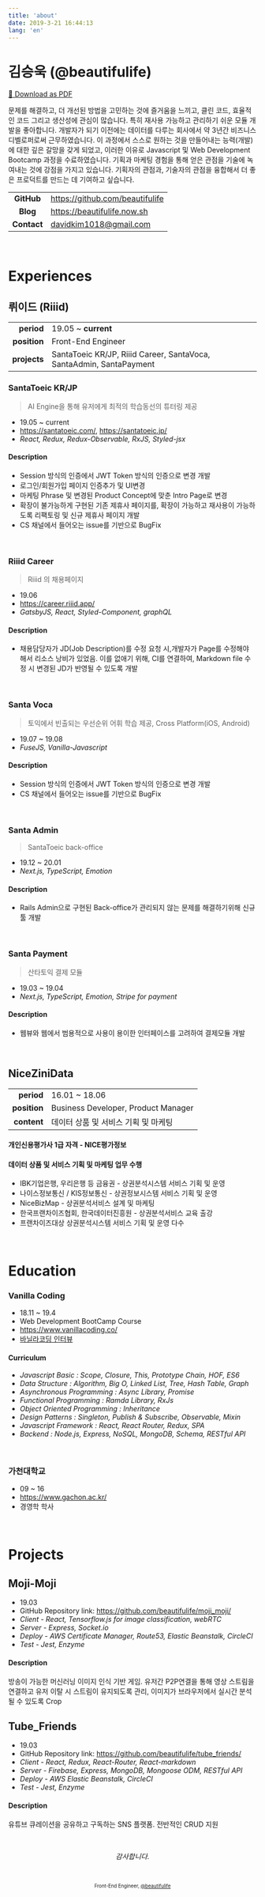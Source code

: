 ```yaml
---
title: 'about'
date: 2019-3-21 16:44:13
lang: 'en'
---
```


# 김승욱 (@beautifulife)

<a href="./resume-2020-03.pdf" target="_blank">📝 Download as PDF</a>

문제를 해결하고, 더 개선된 방법을 고민하는 것에 즐거움을 느끼고, 클린 코드, 효율적인 코드 그리고 생산성에 관심이 많습니다. 특히 재사용 가능하고 관리하기 쉬운 모듈 개발을 좋아합니다.
개발자가 되기 이전에는 데이터를 다루는 회사에서 약 3년간 비즈니스디벨로퍼로써 근무하였습니다. 이 과정에서 스스로 원하는 것을 만들어내는 능력(개발)에 대한 깊은 갈망을 갖게 되었고,
이러한 이유로 Javascript 및 Web Development Bootcamp 과정을 수료하였습니다. 기획과 마케팅 경험을 통해 얻은 관점을 기술에 녹여내는 것에 강점을 가지고 있습니다. 기획자의 관점과, 기술자의 관점을 융합해서 더 좋은 프로덕트를 만드는 데 기여하고 싶습니다.

|             |                                 |
| :---------: | ------------------------------- |
| **GitHub**  | https://github.com/beautifulife |
|  **Blog**   | https://beautifulife.now.sh     |
| **Contact** | davidkim1018@gmail.com          |

<br />

# Experiences

## 뤼이드 (Riiid)

|              |                                                                     |
| -----------: | ------------------------------------------------------------------- |
|   **period** | 19.05 ~ **current**                                                 |
| **position** | Front-End Engineer                                                  |
| **projects** | SantaToeic KR/JP, Riiid Career, SantaVoca, SantaAdmin, SantaPayment |

### SantaToeic KR/JP

> AI Engine을 통해 유저에게 최적의 학습동선의 튜터링 제공

- 19.05 ~ current
- https://santatoeic.com/, https://santatoeic.jp/
- _React, Redux, Redux-Observable, RxJS, Styled-jsx_

#### Description

- Session 방식의 인증에서 JWT Token 방식의 인증으로 변경 개발
- 로그인/회원가입 페이지 인증추가 및 UI변경
- 마케팅 Phrase 및 변경된 Product Concept에 맞춘 Intro Page로 변경
- 확장이 불가능하게 구현된 기존 제휴사 페이지를, 확장이 가능하고 재사용이 가능하도록 리팩토링 및 신규 제휴사 페이지 개발
- CS 채널에서 들어오는 issue를 기반으로 BugFix

<br />

### Riiid Career

> Riiid 의 채용페이지

- 19.06
- https://career.riiid.app/
- _GatsbyJS, React, Styled-Component, graphQL_

#### Description

- 채용담당자가 JD(Job Description)를 수정 요청 시,개발자가 Page를 수정해야 해서 리소스 낭비가 있었음. 이를 없애기 위해, CI를 연결하여, Markdown file 수정 시 변경된 JD가 반영될 수 있도록 개발

<br />

### Santa Voca

> 토익에서 빈출되는 우선순위 어휘 학습 제공, Cross Platform(iOS, Android)

- 19.07 ~ 19.08
- _FuseJS, Vanilla-Javascript_

#### Description

- Session 방식의 인증에서 JWT Token 방식의 인증으로 변경 개발
- CS 채널에서 들어오는 issue를 기반으로 BugFix

<br />

### Santa Admin

> SantaToeic back-office

- 19.12 ~ 20.01
- _Next.js, TypeScript, Emotion_

#### Description

- Rails Admin으로 구현된 Back-office가 관리되지 않는 문제를 해결하기위해 신규 툴 개발

<br />

### Santa Payment

> 산타토익 결제 모듈

- 19.03 ~ 19.04
- _Next.js, TypeScript, Emotion, Stripe for payment_

#### Description

- 웹뷰와 웹에서 범용적으로 사용이 용이한 인터페이스를 고려하여 결제모듈 개발

<br />

## NiceZiniData

|              |                                      |
| -----------: | ------------------------------------ |
|   **period** | 16.01 ~ 18.06                        |
| **position** | Business Developer, Product Manager  |
|  **content** | 데이터 상품 및 서비스 기획 및 마케팅 |

#### 개인신용평가사 1급 자격 - NICE평가정보

#### 데이터 상품 및 서비스 기획 및 마케팅 업무 수행

- IBK기업은행, 우리은행 등 금융권 - 상권분석시스템 서비스 기획 및 운영
- 나이스정보통신 / KIS정보통신 - 상권정보시스템 서비스 기획 및 운영
- NiceBizMap - 상권분석서비스 설계 및 마케팅
- 한국프랜차이즈협회, 한국데이터진흥원 - 상권분석서비스 교육 출강
- 프랜차이즈대상 상권분석시스템 서비스 기획 및 운영 다수

<br />

# Education

### Vanilla Coding

- 18.11 ~ 19.4
- Web Development BootCamp Course
- https://www.vanillacoding.co/
- [바닐라코딩 인터뷰](https://medium.com/vanilla-coding/%EB%B0%94%EB%8B%90%EB%9D%BC%EC%BD%94%EB%94%A9-5%EA%B8%B0-%EA%B9%80%EC%8A%B9%EC%9A%B1-%EC%9D%B8%ED%84%B0%EB%B7%B0-46731a715ec)

#### Curriculum

- _Javascript Basic : Scope, Closure, This, Prototype Chain, HOF, ES6_
- _Data Structure : Algorithm, Big O, Linked List, Tree, Hash Table, Graph_
- _Asynchronous Programming : Async Library, Promise_
- _Functional Programming : Ramda Library, RxJs_
- _Object Oriented Programming : Inheritance_
- _Design Patterns : Singleton, Publish & Subscribe, Observable, Mixin_
- _Javascript Framework : React, React Router, Redux, SPA_
- _Backend : Node.js, Express, NoSQL, MongoDB, Schema, RESTful API_

<br />

### 가천대학교

- 09 ~ 16
- https://www.gachon.ac.kr/
- 경영학 학사

<br />

# Projects

## Moji-Moji

- 19.03
- GitHub Repository link: https://github.com/beautifulife/moji_moji/
- _Client - React, Tensorflow.js for image classification, webRTC_
- _Server - Express, Socket.io_
- _Deploy - AWS Certificate Manager, Route53, Elastic Beanstalk, CircleCI_
- _Test - Jest, Enzyme_

#### Description

방송이 가능한 머신러닝 이미지 인식 기반 게임. 유저간 P2P연결을 통해 영상 스트림을 연결하고 유저 이탈 시 스트림이 유지되도록 관리, 이미지가 브라우저에서 실시간 분석될 수 있도록 Crop

## Tube_Friends

- 19.03
- GitHub Repository link: https://github.com/beautifulife/tube_friends/
- _Client - React, Redux, React-Router, React-markdown_
- _Server - Firebase, Express, MongoDB, Mongoose ODM, RESTful API_
- _Deploy - AWS Elastic Beanstalk, CircleCI_
- _Test - Jest, Enzyme_

#### Description

유튜브 큐레이션을 공유하고 구독하는 SNS 플랫폼. 전반적인 CRUD 지원

<br />

<div align="center" class="final">

_감사합니다._

<br/>

<sub><sup>Front-End Engineer, <a href="https://github.com/beautifulife">@beautifulife</a></sup></sub>

</div>
